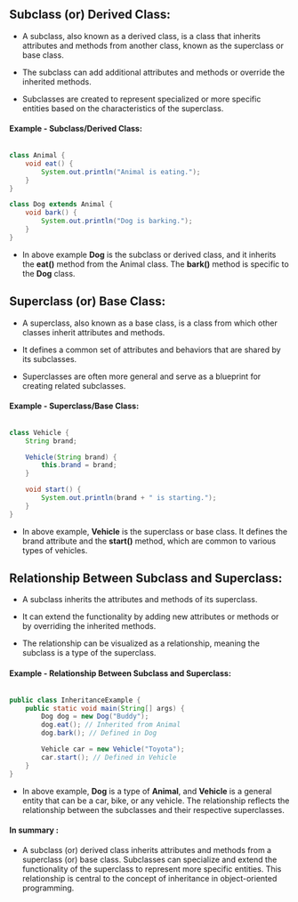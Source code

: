 ## Subclass (or) Derived Class:

- A subclass, also known as a derived class, is a class that inherits attributes and methods from another class, known as the superclass or base class.

- The subclass can add additional attributes and methods or override the inherited methods.

- Subclasses are created to represent specialized or more specific entities based on the characteristics of the superclass.

#### Example - Subclass/Derived Class:

```java

class Animal {
    void eat() {
        System.out.println("Animal is eating.");
    }
}

class Dog extends Animal {
    void bark() {
        System.out.println("Dog is barking.");
    }
}

```

- In above example **Dog** is the subclass or derived class, and it inherits the **eat()** method from the Animal class. The **bark()** method is specific to the **Dog** class.

## Superclass (or) Base Class:

- A superclass, also known as a base class, is a class from which other classes inherit attributes and methods.

- It defines a common set of attributes and behaviors that are shared by its subclasses.

- Superclasses are often more general and serve as a blueprint for creating related subclasses.

#### Example - Superclass/Base Class:
```java

class Vehicle {
    String brand;

    Vehicle(String brand) {
        this.brand = brand;
    }

    void start() {
        System.out.println(brand + " is starting.");
    }
}

```
- In above example, **Vehicle** is the superclass or base class. It defines the brand attribute and the **start()** method, which are common to various types of vehicles.

## Relationship Between Subclass and Superclass:

- A subclass inherits the attributes and methods of its superclass.

- It can extend the functionality by adding new attributes or methods or by overriding the inherited methods.

- The relationship can be visualized as a relationship, meaning the subclass is a  type of the superclass.

#### Example - Relationship Between Subclass and Superclass:

```java

public class InheritanceExample {
    public static void main(String[] args) {
        Dog dog = new Dog("Buddy");
        dog.eat(); // Inherited from Animal
        dog.bark(); // Defined in Dog

        Vehicle car = new Vehicle("Toyota");
        car.start(); // Defined in Vehicle
    }
}

```

- In above example, **Dog** is a type of **Animal**, and **Vehicle** is a general entity that can be a car, bike, or any vehicle. The relationship reflects the relationship between the subclasses and their respective superclasses.

#### In summary :
- A subclass (or) derived class inherits attributes and methods from a superclass (or) base class. Subclasses can specialize and extend the functionality of the superclass to represent more specific entities. This relationship is central to the concept of inheritance in object-oriented programming.